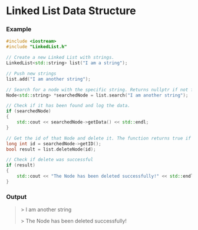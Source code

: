 # Linked List Data Structure

### Example

```cpp
#include <iostream>
#include "LinkedList.h"

// Create a new Linked List with strings.
LinkedList<std::string> list("I am a string");

// Push new strings
list.add("I am another string");

// Search for a node with the specific string. Returns nullptr if not found.
Node<std::string> *searchedNode = list.search("I am another string");

// Check if it has been found and log the data.
if (searchedNode)
{
    std::cout << searchedNode->getData() << std::endl;
}

// Get the id of that Node and delete it. The function returns true if delete was successful or false if it wasn't.
long int id = searchedNode->getID();
bool result = list.deleteNode(id);

// Check if delete was successful
if (result)
{
    std::cout << "The Node has been deleted successfully!" << std::endl;
}
```

### Output

> \> I am another string
> 
> \> The Node has been deleted successfully!
